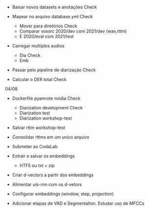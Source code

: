 - Baixar novos datasets e anotações Check
- Mapear no arquivo database.yml Check
	+ Mover para diretórios Check
	+ Comparar voxsrc 2020/dev com 2021/dev (wav,rttm)
	+ E 2020/eval com 2021/test

- Carregar multiplos audios
	+ Dia Check
	+ Emb

- Passar pelo pipeline de diarização Check
- Calcular o DER total Check


04/08
- Dockerfile pyannote nvidia Check
	- Diarization development Check
	- Diarization test
	- Diarization workshop-test
	
- Salvar rttm workshop-test
- Consolidar rttms em um unico arquivo
- Submeter ao CodaLab

- Extrair e salvar os embeddings
	- HTF5 ou txt + zip
- Criar d-vectors a partir dos embeddings
- Alimentar uis-rnn com os d-vetors

- Configurar embeddings (window, step, projection)

- Adicionar etapas de VAD e Segmentation. Estudar uso de MFCCs
